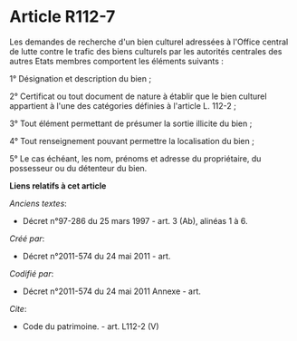 # Article R112-7

Les demandes de recherche d'un bien culturel adressées à l'Office central de lutte contre le trafic des biens culturels par
les autorités centrales des autres Etats membres comportent les éléments suivants :

1° Désignation et description du bien ;

2° Certificat ou tout document de nature à établir que le bien culturel appartient à l'une des catégories définies à
l'article L. 112-2 ;

3° Tout élément permettant de présumer la sortie illicite du bien ;

4° Tout renseignement pouvant permettre la localisation du bien ;

5° Le cas échéant, les nom, prénoms et adresse du propriétaire, du possesseur ou du détenteur du bien.

**Liens relatifs à cet article**

_Anciens textes_:

  - Décret n°97-286 du 25 mars 1997 - art. 3 (Ab), alinéas 1 à 6.

_Créé par_:

  - Décret n°2011-574 du 24 mai 2011  - art.

_Codifié par_:

  - Décret n°2011-574 du 24 mai 2011 Annexe - art.

_Cite_:

  - Code du patrimoine. - art. L112-2 (V)
